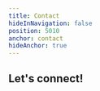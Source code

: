 ```yaml
---
title: Contact
hideInNavigation: false
position: 5010
anchor: contact
hideAnchor: true
---
```


## Let's connect!

